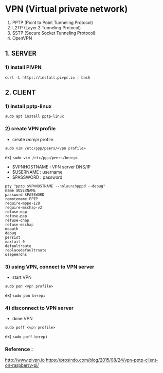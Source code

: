 # VPN (Virtual private network)

  1) PPTP (Point to Point Tunneling Protocol)
  2) L2TP (Layer 2 Tunneling Protocol)
  3) SSTP (Secure Socket Tunneling Protocol)
  4) OpenVPN


## 1. SERVER

### 1) install PiVPN

  ```curl -L https://install.pivpn.io | bash```

## 2. CLIENT

### 1) install pptp-linux

  ```sudo apt install pptp-linux```

### 2) create VPN profile

  - create _berepi_ profile

  ```sudo vim /etc/ppp/peers/<vpn profile>```
  
  ex) ```sudo vim /etc/ppp/peers/berepi```
  
  - $VPNHOSTNAME : VPN server DNS/IP
  - $USERNAME : username
  - $PASSWORD : password

  ```
  pty "pptp $VPNHOSTNAME --nolaunchpppd --debug"
  name $USERNAME
  password $PASSWORD
  remotename PPTP
  require-mppe-128
  require-mschap-v2
  refuse-eap
  refuse-pap
  refuse-chap
  refuse-mschap
  noauth
  debug
  persist
  maxfail 0
  defaultroute
  replacedefaultroute
  usepeerdns
  ``` 

### 3) using VPN, connect to VPN server

  - start VPN
  
  ```sudo pon <vpn profile>```
  
  ex) ```sudo pon berepi```

### 4) disconnect to VPN server

  - done VPN
  
  ```sudo poff <vpn profile>```
  
  ex) ```sudo poff berepi```

### Reference :

http://www.pivpn.io
https://prosindo.com/blog/2015/08/24/vpn-pptp-client-on-raspberry-pi/
